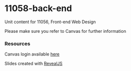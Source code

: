 # 11058-back-end


Unit content for 11056, Front-end Web Design

Please make sure you refer to Canvas for further information

### Resources
Canvas login available [here](http://uclearn.canberra.edu.au)

Slides created with [RevealJS](https://github.com/hakimel/reveal.js)
